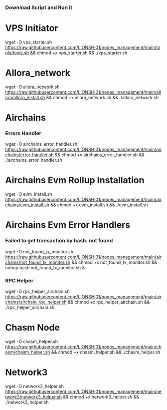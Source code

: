 ### Download Script and Run it

# VPS Initiator

wget -O vps_starter.sh https://raw.githubusercontent.com/LIONSHI01/nodes_management/main/tools/tools.sh && chmod +x vps_starter.sh && ./vps_starter.sh

# Allora_network

wget -O allora_network.sh https://raw.githubusercontent.com/LIONSHI01/nodes_management/main/allora/allora_install.sh && chmod +x allora_network.sh && ./allora_network.sh

# Airchains

### Errors Handler

wget -O airchains_error_handler.sh https://raw.githubusercontent.com/LIONSHI01/nodes_management/main/airchains/error-handler.sh && chmod +x airchains_error_handler.sh && ./airchains_error_handler.sh

# Airchains Evm Rollup Installation

wget -O evm_install.sh https://raw.githubusercontent.com/LIONSHI01/nodes_management/main/airchains/evm_install.sh && chmod +x evm_install.sh && ./evm_install.sh

# Airchains Evm Error Handlers

### Failed to get transaction by hash: not found

wget -O not_found_tx_monitor.sh https://raw.githubusercontent.com/LIONSHI01/nodes_management/main/airchains/not_found_tx_monitor.sh && chmod +x not_found_tx_monitor.sh && nohup bash not_found_tx_monitor.sh &

### RPC Helper

wget -O rpc_helper_airchain.sh https://raw.githubusercontent.com/LIONSHI01/nodes_management/main/airchains/airchain_rpc_helper.sh && chmod +x rpc_helper_airchain.sh && ./rpc_helper_airchain.sh

# Chasm Node

wget -O chasm_helper.sh https://raw.githubusercontent.com/LIONSHI01/nodes_management/main/chasm/chasm_helper.sh && chmod +x chasm_helper.sh && ./chasm_helper.sh

# Network3

wget -O network3_helper.sh https://raw.githubusercontent.com/LIONSHI01/nodes_management/main/network3/network3_helper.sh && chmod +x network3_helper.sh && ./network3_helper.sh
